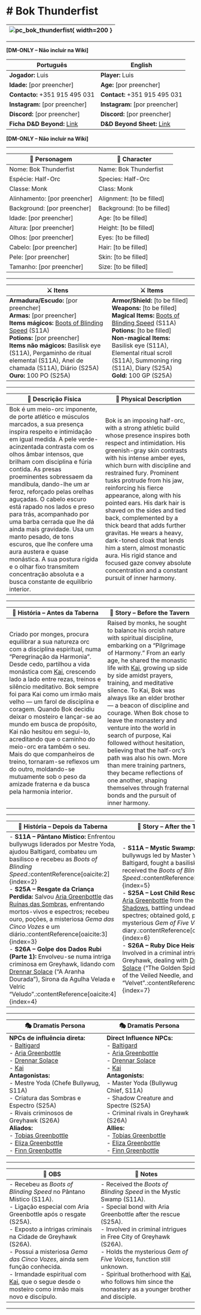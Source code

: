# # Bok Thunderfist

| ![pc_bok_thunderfist](assets/pc/pc_bok_thunderfist.png){ width=200 } |
| -------------------------------------------------------------------- |

---

**[DM-ONLY – Não incluir na Wiki]**  

| Português                                                                    | English                              |
| ---------------------------------------------------------------------------- | ------------------------------------ |
| **Jogador:** Luis                                                            | **Player:** Luis                     |
| **Idade:** [por preencher]                                                   | **Age:** [por preencher]             |
| **Contacto:** +351 915 495 031                                               | **Contact:** +351 915 495 031        |
| **Instagram:** [por preencher]                                               | **Instagram:** [por preencher]       |
| **Discord:** [por preencher]                                                 | **Discord:** [por preencher]         |
| **Ficha D&D Beyond:** [Link](https://www.dndbeyond.com/characters/138745784) | **D&D Beyond Sheet:** [Link](https://www.dndbeyond.com/characters/138745784) |

**[DM-ONLY – Não incluir na Wiki]**  

---

| **🧙 Personagem**            | **🧙 Character**           |
| ---------------------------- | -------------------------- |
| Nome: Bok Thunderfist        | Name:  Bok Thunderfist     |
| Espécie:  Half-Orc           | Species:   Half-Orc        |
| Classe:  Monk                | Class: Monk                |
| Alinhamento: [por preencher] | Alignment: [to be filled]  |
| Background: [por preencher]  | Background: [to be filled] |
| Idade: [por preencher]       | Age: [to be filled]        |
| Altura: [por preencher]      | Height: [to be filled]     |
| Olhos: [por preencher]       | Eyes: [to be filled]       |
| Cabelo: [por preencher]      | Hair: [to be filled]       |
| Pele: [por preencher]        | Skin: [to be filled]       |
| Tamanho:  [por preencher]    | Size:  [to be filled]      |

---

| **⚔️ Itens**                                                                                                                                                        | **⚔️ Items**                                                                                                                                             |
| ------------------------------------------------------------------------------------------------------------------------------------------------------------------- | -------------------------------------------------------------------------------------------------------------------------------------------------------- |
| **Armadura/Escudo:** [por preencher] <br>**Armas:** [por preencher]<br>**Items mágicos:** [Boots of Blinding Speed](https://www.dndbeyond.com/magic-items/boots-of-speed) (S11A)<br>**Potions:** [por preencher]<br>**Items não mágicos:** Basilisk eye (S11A), Pergaminho de ritual elemental (S11A), Anel de chamada (S11A), Diário (S25A)<br>**Ouro:** 100 PO (S25A) | **Armor/Shield:** [to be filled] <br>**Weapons:** [to be filled]<br>**Magical Items:** [Boots of Blinding Speed](https://www.dndbeyond.com/magic-items/boots-of-speed) (S11A)<br>**Potions:** [to be filled]<br>**Non-magical Items:** Basilisk eye (S11A), Elemental ritual scroll (S11A), Summoning ring (S11A), Diary (S25A)<br>**Gold:** 100 GP (S25A) |

---

| **📜 Descrição Física** | **📜 Physical Description** |
| ----------------------- | --------------------------- |
| Bok é um meio-orc imponente, de porte atlético e músculos marcados, a sua presença inspira respeito e intimidação em igual medida. A pele verde-acinzentada contrasta com os olhos âmbar intensos, que brilham com disciplina e fúria contida. As presas proeminentes sobressaem da mandíbula, dando-lhe um ar feroz, reforçado pelas orelhas aguçadas. O cabelo escuro está rapado nos lados e preso para trás, acompanhado por uma barba cerrada que lhe dá ainda mais gravidade. Usa um manto pesado, de tons escuros, que lhe confere uma aura austera e quase monástica. A sua postura rígida e o olhar fixo transmitem concentração absoluta e a busca constante de equilíbrio interior. | Bok is an imposing half-orc, with a strong athletic build whose presence inspires both respect and intimidation. His greenish-gray skin contrasts with his intense amber eyes, which burn with discipline and restrained fury. Prominent tusks protrude from his jaw, reinforcing his fierce appearance, along with his pointed ears. His dark hair is shaved on the sides and tied back, complemented by a thick beard that adds further gravitas. He wears a heavy, dark-toned cloak that lends him a stern, almost monastic aura. His rigid stance and focused gaze convey absolute concentration and a constant pursuit of inner harmony. |

---

| **📖 História – Antes da Taberna**                                                                                                                                                                                                                                                                                                                                                                                                                                                                                                                                                                                                                                                    | **📖 Story – Before the Tavern**                                                                                                                                                                                                                                                                                                                                                                                                                                                                                                                                                                                                                                                                        |
| ------------------------------------------------------------------------------------------------------------------------------------------------------------------------------------------------------------------------------------------------------------------------------------------------------------------------------------------------------------------------------------------------------------------------------------------------------------------------------------------------------------------------------------------------------------------------------------------------------------------------------------------------------------------------------------- | ------------------------------------------------------------------------------------------------------------------------------------------------------------------------------------------------------------------------------------------------------------------------------------------------------------------------------------------------------------------------------------------------------------------------------------------------------------------------------------------------------------------------------------------------------------------------------------------------------------------------------------------------------------------------------------------------------- |
| Criado por monges, procura equilibrar a sua natureza orc com a disciplina espiritual, numa “Peregrinação da Harmonia”. Desde cedo, partilhou a vida monástica com [Kai](docs/dm/-/pc/pc_kai.md), crescendo lado a lado entre rezas, treinos e silêncio meditativo. Bok sempre foi para Kai como um irmão mais velho — um farol de disciplina e coragem. Quando Bok decidiu deixar o mosteiro e lançar-se ao mundo em busca de propósito, Kai não hesitou em segui-lo, acreditando que o caminho do meio-orc era também o seu. Mais do que companheiros de treino, tornaram-se reflexos um do outro, moldando-se mutuamente sob o peso da amizade fraterna e da busca pela harmonia interior. | Raised by monks, he sought to balance his orcish nature with spiritual discipline, embarking on a “Pilgrimage of Harmony.” From an early age, he shared the monastic life with [Kai](docs/dm/-/pc/pc_kai.md), growing up side by side amidst prayers, training, and meditative silence. To Kai, Bok was always like an elder brother — a beacon of discipline and courage. When Bok chose to leave the monastery and venture into the world in search of purpose, Kai followed without hesitation, believing that the half-orc’s path was also his own. More than mere training partners, they became reflections of one another, shaping themselves through fraternal bonds and the pursuit of inner harmony. |

---

| **📖 História – Depois da Taberna** | **📖 Story – After the Tavern** |
| ----------------------------------- | -------------------------------- |
| - **S11A – Pântano Místico:** Enfrentou bullywugs liderados por Mestre Yoda, ajudou Baltigard, combateu um basilisco e recebeu as *Boots of Blinding Speed*.:contentReference[oaicite:2]{index=2}<br>- **S25A – Resgate da Criança Perdida:** Salvou [Aria Greenbottle](../npc/aria_greenbottle.md) das [Ruínas das Sombras](ruinas_das_sombras.md), enfrentando mortos-vivos e espectros; recebeu ouro, poções, a misteriosa *Gema das Cinco Vozes* e um diário.:contentReference[oaicite:3]{index=3}<br>- **S26A – Golpe dos Dados Rubi (Parte 1):** Envolveu-se numa intriga criminosa em Greyhawk, lidando com [Drennar Solace](../npc/drennar_solace.md) (“A Aranha Dourada”), Sirona da Agulha Velada e Velric “Veludo”.:contentReference[oaicite:4]{index=4} | - **S11A – Mystic Swamp:** Faced bullywugs led by Master Yoda, aided Baltigard, fought a basilisk and received the *Boots of Blinding Speed*.:contentReference[oaicite:5]{index=5}<br>- **S25A – Lost Child Rescue:** Saved [Aria Greenbottle](../npc/aria_greenbottle.md) from the [Ruins of Shadows](ruinas_das_sombras.md), battling undead and spectres; obtained gold, potions, the mysterious *Gem of Five Voices* and a diary.:contentReference[oaicite:6]{index=6}<br>- **S26A – Ruby Dice Heist (Part 1):** Involved in a criminal intrigue in Greyhawk, dealing with [Drennar Solace](../npc/drennar_solace.md) (“The Golden Spider”), Sirona of the Veiled Needle, and Velric “Velvet”.:contentReference[oaicite:7]{index=7} |

---

| **🎭 Dramatis Persona**                                                                                                                 | **🎭 Dramatis Persona**                                                                                                           |
| --------------------------------------------------------------------------------------------------------------------------------------- | --------------------------------------------------------------------------------------------------------------------------------- |
| **NPCs de influência direta:**  <br>- [Baltigard](../npc/baltigard.md)<br>- [Aria Greenbottle](../npc/aria_greenbottle.md)<br>- [Drennar Solace](../npc/drennar_solace.md)<br>- [Kai](docs/dm/-/pc/pc_kai.md)<br>**Antagonistas:**  <br>- Mestre Yoda (Chefe Bullywug, S11A)<br>- Criatura das Sombras e Espectro (S25A)<br>- Rivais criminosos de Greyhawk (S26A)<br>**Aliados:**  <br>- [Tobias Greenbottle](../npc/tobias_greenbottle.md)<br>- [Eliza Greenbottle](../npc/eliza_greenbottle.md)<br>- [Finn Greenbottle](../npc/finn_greenbottle.md) | **Direct Influence NPCs:**  <br>- [Baltigard](../npc/baltigard.md)<br>- [Aria Greenbottle](../npc/aria_greenbottle.md)<br>- [Drennar Solace](../npc/drennar_solace.md)<br>- [Kai](docs/dm/-/pc/pc_kai.md)<br>**Antagonists:**  <br>- Master Yoda (Bullywug Chief, S11A)<br>- Shadow Creature and Spectre (S25A)<br>- Criminal rivals in Greyhawk (S26A)<br>**Allies:**  <br>- [Tobias Greenbottle](../npc/tobias_greenbottle.md)<br>- [Eliza Greenbottle](../npc/eliza_greenbottle.md)<br>- [Finn Greenbottle](../npc/finn_greenbottle.md) |

---

| **🔮 OBS** | **🔮 Notes** |
| ---------- | ------------ |
| - Recebeu as *Boots of Blinding Speed* no Pântano Místico (S11A).<br>- Ligação especial com Aria Greenbottle após o resgate (S25A).<br>- Exposto a intrigas criminais na Cidade de Greyhawk (S26A).<br>- Possui a misteriosa *Gema das Cinco Vozes*, ainda sem função conhecida.<br>- Irmandade espiritual com [Kai](docs/dm/-/pc/pc_kai.md), que o segue desde o mosteiro como irmão mais novo e discípulo. | - Received the *Boots of Blinding Speed* in the Mystic Swamp (S11A).<br>- Special bond with Aria Greenbottle after the rescue (S25A).<br>- Involved in criminal intrigues in Free City of Greyhawk (S26A).<br>- Holds the mysterious *Gem of Five Voices*, function still unknown.<br>- Spiritual brotherhood with [Kai](docs/dm/-/pc/pc_kai.md), who follows him since the monastery as a younger brother and disciple. |

---

